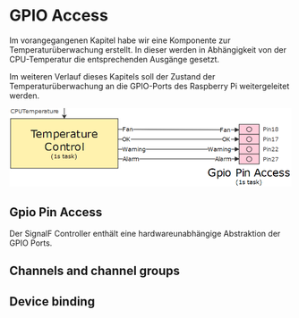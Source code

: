 # GPIO Access

Im vorangegangenen Kapitel habe wir eine Komponente zur Temperaturüberwachung erstellt. In dieser werden in Abhängigkeit von der CPU-Temperatur die entsprechenden Ausgänge gesetzt.

Im weiteren Verlauf dieses Kapitels soll der Zustand der Temperaturüberwachung an die GPIO-Ports des Raspberry Pi weitergeleitet werden.

![GPIO Access](assets/images/Gpio.png)

## Gpio Pin Access
Der SignalF Controller enthält eine hardwareunabhängige Abstraktion der GPIO Ports.

## Channels and channel groups

## Device binding